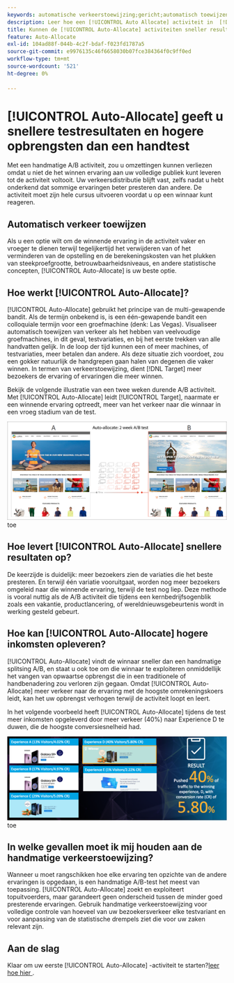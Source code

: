 ```yaml
---
keywords: automatische verkeerstoewijzing;gericht;automatisch toewijzen;automatisch toewijzen
description: Leer hoe een [!UICONTROL Auto Allocate] activiteit in  [!DNL Adobe Target]  een winnaar onder twee of meer ervaringen identificeert en automatisch meer verkeer aan de winnaar opnieuw toewijst.
title: Kunnen de [!UICONTROL Auto-Allocate] activiteiten sneller resultaten en hogere opbrengst krijgen?
feature: Auto-Allocate
exl-id: 104ad88f-044b-4c2f-bdaf-f023fd1787a5
source-git-commit: e9976135c46f6658030b07fce384364f0c9ff0ed
workflow-type: tm+mt
source-wordcount: '521'
ht-degree: 0%

---
```


# [!UICONTROL Auto-Allocate] geeft u snellere testresultaten en hogere opbrengsten dan een handtest

Met een handmatige A/B activiteit, zou u omzettingen kunnen verliezen omdat u niet de het winnen ervaring aan uw volledige publiek kunt leveren tot de activiteit voltooit. Uw verkeersdistributie blijft vast, zelfs nadat u hebt onderkend dat sommige ervaringen beter presteren dan andere. De activiteit moet zijn hele cursus uitvoeren voordat u op een winnaar kunt reageren.

## Automatisch verkeer toewijzen

Als u een optie wilt om de winnende ervaring in de activiteit vaker en vroeger te dienen terwijl tegelijkertijd het verwijderen van of het verminderen van de opstelling en de berekeningskosten van het plukken van steekproefgrootte, betrouwbaarheidsniveaus, en andere statistische concepten, [!UICONTROL Auto-Allocate] is uw beste optie.

## Hoe werkt [!UICONTROL Auto-Allocate]?

[!UICONTROL Auto-Allocate] gebruikt het principe van de multi-gewapende bandit. Als de termijn onbekend is, is een één-gewapende bandit een colloquiale termijn voor een groefmachine (denk: Las Vegas). Visualiseer automatisch toewijzen van verkeer als het hebben van veelvoudige groefmachines, in dit geval, testvariaties, en bij het eerste trekken van alle handvatten gelijk. In de loop der tijd kunnen een of meer machines, of testvariaties, meer betalen dan andere. Als deze situatie zich voordoet, zou een gokker natuurlijk de handgrepen gaan halen van degenen die vaker winnen. In termen van verkeerstoewijzing, dient [!DNL Target] meer bezoekers de ervaring of ervaringen die meer winnen.

Bekijk de volgende illustratie van een twee weken durende A/B activiteit. Met [!UICONTROL Auto-Allocate] leidt [!UICONTROL Target], naarmate er een winnende ervaring optreedt, meer van het verkeer naar die winnaar in een vroeg stadium van de test.

![&#x200B; auto-Wijs illustratie &#x200B;](/help/main/c-activities/automated-traffic-allocation/assets/Auto-Allocate-test.png) toe

## Hoe levert [!UICONTROL Auto-Allocate] snellere resultaten op?

De keerzijde is duidelijk: meer bezoekers zien de variaties die het beste presteren. En terwijl één variatie vooruitgaat, worden nog meer bezoekers omgeleid naar die winnende ervaring, terwijl de test nog liep. Deze methode is vooral nuttig als de A/B activiteit die tijdens een kernbedrijfsogenblik zoals een vakantie, productlancering, of wereldnieuwsgebeurtenis wordt in werking gesteld gebeurt.

## Hoe kan [!UICONTROL Auto-Allocate] hogere inkomsten opleveren?

[!UICONTROL Auto-Allocate] vindt de winnaar sneller dan een handmatige splitsing A/B, en staat u ook toe om die winnaar te exploiteren onmiddellijk het vangen van opwaartse opbrengst die in een traditionele of handbenadering zou verloren zijn gegaan. Omdat [!UICONTROL Auto-Allocate] meer verkeer naar de ervaring met de hoogste omrekeningskoers leidt, kan het uw opbrengst verhogen terwijl de activiteit loopt en leert.

In het volgende voorbeeld heeft [!UICONTROL Auto-Allocate] tijdens de test meer inkomsten opgeleverd door meer verkeer (40%) naar Experience D te duwen, die de hoogste conversiesnelheid had.

![&#x200B; auto-wijs verstrekt hogere opbrengstillustratie &#x200B;](/help/main/c-activities/automated-traffic-allocation/assets/five-experiences.png) toe

## In welke gevallen moet ik mij houden aan de handmatige verkeerstoewijzing?

Wanneer u moet rangschikken hoe elke ervaring ten opzichte van de andere ervaringen is opgedaan, is een handmatige A/B-test het meest van toepassing. [!UICONTROL Auto-Allocate] zoekt en exploiteert topuitvoerders, maar garandeert geen onderscheid tussen de minder goed presterende ervaringen. Gebruik handmatige verkeerstoewijzing voor volledige controle van hoeveel van uw bezoekersverkeer elke testvariant en voor aanpassing van de statistische drempels ziet die voor uw zaken relevant zijn.

## Aan de slag

Klaar om uw eerste [!UICONTROL Auto-Allocate] -activiteit te starten? [&#x200B; leer hoe hier &#x200B;](/help/main/c-activities/automated-traffic-allocation/automated-traffic-allocation.md).
